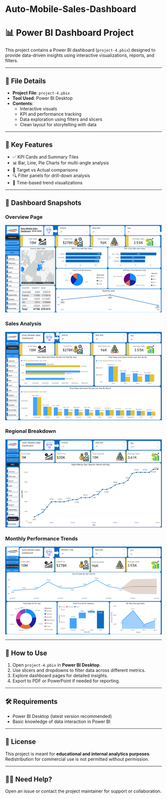 ﻿# Auto-Mobile-Sales-Dashboard
# 📊 Power BI Dashboard Project

This project contains a Power BI dashboard (`project-4.pbix`) designed to provide data-driven insights using interactive visualizations, reports, and filters.

---

## 📁 File Details

- **Project File**: `project-4.pbix`
- **Tool Used**: Power BI Desktop
- **Contents**:
  - Interactive visuals
  - KPI and performance tracking
  - Data exploration using filters and slicers
  - Clean layout for storytelling with data

---

## 🧩 Key Features

- ✅ KPI Cards and Summary Tiles
- 📊 Bar, Line, Pie Charts for multi-angle analysis
- 🎯 Target vs Actual comparisons
- 🔍 Filter panels for drill-down analysis
- 📅 Time-based trend visualizations

---

## 📸 Dashboard Snapshots

### Overview Page
![Overview](img/1.png)

### Sales Analysis
![Sales Analysis](img/2.png)

### Regional Breakdown
![Regional View](img/3.png)

### Monthly Performance Trends
![Monthly Trends](img/4.png)

---

## 🚀 How to Use

1. Open `project-4.pbix` in **Power BI Desktop**.
2. Use slicers and dropdowns to filter data across different metrics.
3. Explore dashboard pages for detailed insights.
4. Export to PDF or PowerPoint if needed for reporting.

---

## 🛠 Requirements

- Power BI Desktop (latest version recommended)
- Basic knowledge of data interaction in Power BI

---

## 📝 License

This project is meant for **educational and internal analytics purposes**. Redistribution for commercial use is not permitted without permission.

---

## 🙋‍♀️ Need Help?

Open an issue or contact the project maintainer for support or collaboration.

